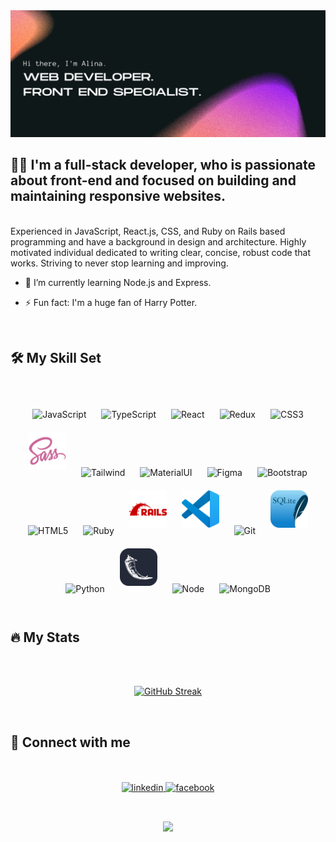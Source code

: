 <img src="https://github.com/AlinaPisarenko/AlinaPisarenko/blob/main/Black%20Bold%20Tech%20CopywriterEditor%20Freelance%20Website%20(2).png">

<!--
**AlinaPisarenko/AlinaPisarenko** is a ✨ _special_ ✨ repository because its `README.md` (this file) appears on your GitHub profile.

Here are some ideas to get you started:

- 🔭 I’m currently working on ...
- 🌱 I’m currently learning ...
- 👯 I’m looking to collaborate on ...
- 🤔 I’m looking for help with ...
- 💬 Ask me about ...
- 📫 How to reach me: ...
- 😄 Pronouns: ...
- ⚡ Fun fact: ...
-->

## 👩‍💻 I'm a full-stack developer, who is passionate about front-end and focused on building and maintaining responsive websites.   
  
<br/> 
Experienced in JavaScript, React.js, CSS, and Ruby on Rails based programming and have a background in design and architecture. Highly motivated individual dedicated to writing clear, concise, robust code that works. Striving to never stop learning and improving.  
  

<!-- - 🔭 I’m currently working on my [Portfolio](https://github.com/AlinaPisarenko/portfolio-website) website. -->
  

- 🌱 I’m currently learning Node.js and Express.  
  

- ⚡ Fun fact: I'm a huge fan of Harry Potter.  

<br/> 

## 🛠 My Skill Set  

<br/> 
<br/> 

<div align="center">  
  <img style="margin: 10px" src="https://profilinator.rishav.dev/skills-assets/javascript-original.svg" alt="JavaScript" height="60" />  
  <img style="margin: 10px" src="https://profilinator.rishav.dev/skills-assets/typescript-original.svg" alt="TypeScript" height="60" />  
  <img style="margin: 10px" src="https://profilinator.rishav.dev/skills-assets/react-original-wordmark.svg" alt="React" height="60" />  
  <img style="margin: 10px" src="https://profilinator.rishav.dev/skills-assets/redux-original.svg" alt="Redux" height="60" />  
  <img style="margin: 10px" src="https://profilinator.rishav.dev/skills-assets/css3-original-wordmark.svg" alt="CSS3" height="60" /> 
  <img style="margin: 10px" src="https://github.com/devicons/devicon/blob/master/icons/sass/sass-original.svg" alt="Sass" height="60" /> 
  <img style="margin: 10px" src="https://profilinator.rishav.dev/skills-assets/tailwindcss.svg" alt="Tailwind" height="60" />
  <img style="margin: 10px" src="https://profilinator.rishav.dev/skills-assets/mui.png" alt="MaterialUI" height="60" />
  <img style="margin: 10px" src="https://profilinator.rishav.dev/skills-assets/figma-icon.svg" alt="Figma" height="60" /> 
  <img style="margin: 10px" src="https://profilinator.rishav.dev/skills-assets/bootstrap-plain.svg" alt="Bootstrap" height="60" />  
  <img style="margin: 10px" src="https://profilinator.rishav.dev/skills-assets/html5-original-wordmark.svg" alt="HTML5" height="60" />  
  <img style="margin: 10px" src="https://profilinator.rishav.dev/skills-assets/ruby-original-wordmark.svg" alt="Ruby" height="60" /> 
  <img style="margin: 10px" src="https://github.com/devicons/devicon/blob/master/icons/rails/rails-plain-wordmark.svg" alt="Rails" height="60" /> 
  <img style="margin: 10px" src="https://github.com/devicons/devicon/blob/master/icons/vscode/vscode-original.svg" alt="VSCode" height="60" />  
  <img style="margin: 10px" src="https://profilinator.rishav.dev/skills-assets/git-scm-icon.svg" alt="Git" height="60" />  
  <img style="margin: 10px" src="https://raw.githubusercontent.com/tandpfun/skill-icons/main/icons/SQLite.svg" alt="SQLite" height="60" />  
  <img style="margin: 10px" src="https://profilinator.rishav.dev/skills-assets/python-original.svg" alt="Python" height="60" />   
  <img style="margin: 10px" src="https://raw.githubusercontent.com/tandpfun/skill-icons/main/icons/Flask-Dark.svg" alt="Flask" height="60" />  
  <img style="margin: 10px" src="https://profilinator.rishav.dev/skills-assets/nodejs-original-wordmark.svg" alt="Node" height="60" />  
  <img style="margin: 10px" src="https://profilinator.rishav.dev/skills-assets/mongodb-original-wordmark.svg" alt="MongoDB" height="60" /> 
</div>

<br/>  

## 🔥 My Stats

<br/> 
<br/> 
<div align="center">
  
[![GitHub Streak](http://github-readme-streak-stats.herokuapp.com?user=AlinaPisarenko&theme=cobalt&hide_border=true)](https://git.io/streak-stats)
  
</div>  


<br/>   
  
## 💌 Connect with me  

<br/> 
<br/> 

<div align="center">
<a href="https://linkedin.com/in/alina-pisarenko-web-developer" target="_blank">
<img src=https://img.shields.io/badge/linkedin-%231E77B5.svg?&style=for-the-badge&logo=linkedin&logoColor=white alt=linkedin width="150"  />
</a>
<a href="https://www.facebook.com/account7.alina" target="_blank">
<img src=https://img.shields.io/badge/facebook-%232E87FB.svg?&style=for-the-badge&logo=facebook&logoColor=white alt=facebook width="150" />
</a>
</div>  

<br/> 

## 

<div align="center">
  <img src="https://media.giphy.com/media/Q8xuJjjxQHHJdHn7gJ/giphy.gif" width="300"/>
</div>


